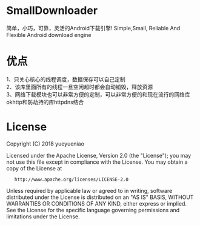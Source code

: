 # SmallDownloader
简单，小巧，可靠，灵活的Android下载引擎! Simple,Small, Reliable And Flexible Android download engine

# 优点
1、只关心核心的线程调度，数据保存可以自己定制<br/>
2、该库里面所有的线程一旦空闲超时都会自动销毁，释放资源<br/>
3、网络下载模块也可以非常方便的定制，可以非常方便的和现在流行的网络库okhttp和防劫持的库httpdns结合<br/>

License
=================
Copyright (C) 2018 yueyueniao

Licensed under the Apache License, Version 2.0 (the "License");
you may not use this file except in compliance with the License.
You may obtain a copy of the License at
 
       http://www.apache.org/licenses/LICENSE-2.0
 
Unless required by applicable law or agreed to in writing, software
distributed under the License is distributed on an "AS IS" BASIS,
WITHOUT WARRANTIES OR CONDITIONS OF ANY KIND, either express or implied.
See the License for the specific language governing permissions and
limitations under the License.
